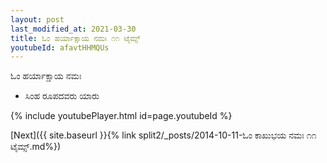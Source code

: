 ```yaml
---
layout: post
last_modified_at: 2021-03-30
title: ಓಂ ಹರ್ಯಾಕ್ಷಾಯ ನಮಃ ೧೧ ಟೈಮ್ಸ್
youtubeId: afavtHHMQUs
---
```

 
 
 ಓಂ ಹರ್ಯಾಕ್ಷಾಯ ನಮಃ  
 
 -  ಸಿಂಹ ರೂಪದವರು ಯಾರು 
 
  
 
  
 
 
 
 
 
 


{% include youtubePlayer.html id=page.youtubeId %}
 
[Next]({{ site.baseurl }}{% link  split2/_posts/2014-10-11-ಓಂ ಕಾಖುಭಯ ನಮಃ ೧೧ ಟೈಮ್ಸ್.md%})
 

